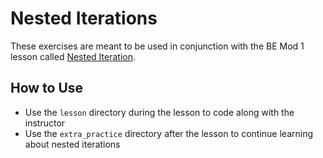 <!-- Updated 01/04/2023 -->

# Nested Iterations
These exercises are meant to be used in conjunction with the BE Mod 1 lesson called [Nested Iteration](https://backend.turing.edu/module1/lessons/nested_iteration).

## How to Use
* Use the `lesson` directory during the lesson to code along with the instructor
* Use the `extra_practice` directory after the lesson to continue learning about nested iterations
